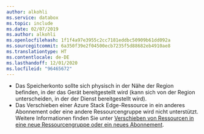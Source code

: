 ```yaml
---
author: alkohli
ms.service: databox
ms.topic: include
ms.date: 02/07/2019
ms.author: alkohli
ms.openlocfilehash: 1f1f4a97e3955c2cc7181eddbc50909b61dd092a
ms.sourcegitcommit: 6a350f39e2f04500ecb7235f5d88682eb4910ae8
ms.translationtype: HT
ms.contentlocale: de-DE
ms.lasthandoff: 12/01/2020
ms.locfileid: "96465672"
---
```

- Das Speicherkonto sollte sich physisch in der Nähe der Region befinden, in der das Gerät bereitgestellt wird (kann sich von der Region unterscheiden, in der der Dienst bereitgestellt wird).
- Das Verschieben einer Azure Stack Edge-Ressource in ein anderes Abonnement oder eine andere Ressourcengruppe wird nicht unterstützt. Weitere Informationen finden Sie unter [Verschieben von Ressourcen in eine neue Ressourcengruppe oder ein neues Abonnement](https://docs.microsoft.com/azure/azure-resource-manager/resource-group-move-resources).